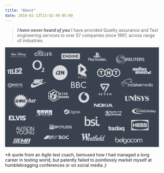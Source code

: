 ```yaml
---
title: "About"
date: 2018-02-13T13:42:49-05:00
---
```

> _**I have never heard of you**_
I have provided Quality assurance and Test engineering services to over 57 companies since 1997, across range of industries.

![Clients](clients.png)

*A quote from an Agile test coach, bemused how I had managed a long career in testing world, but patently failed to pointlessly market myself at humblebragging conferences or on social media ;)
